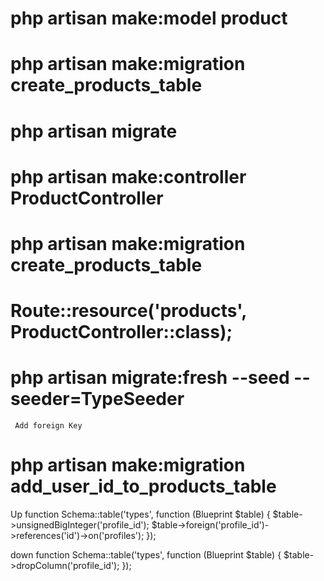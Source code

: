 # php artisan make:model product

# php artisan make:migration create_products_table

# php artisan migrate

# php artisan make:controller ProductController

# php artisan make:migration create_products_table

# Route::resource('products', ProductController::class);

# php artisan migrate:fresh --seed --seeder=TypeSeeder

` Add foreign Key`

# php artisan make:migration add_user_id_to_products_table

Up function
Schema::table('types', function (Blueprint $table) {
$table->unsignedBigInteger('profile_id');
$table->foreign('profile_id')->references('id')->on('profiles');
});

down function
Schema::table('types', function (Blueprint $table) {
$table->dropColumn('profile_id');
});
